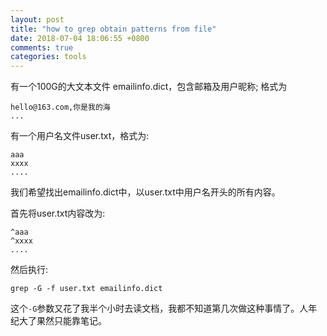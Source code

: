 ```yaml
---
layout: post
title: "how to grep obtain patterns from file"
date: 2018-07-04 18:06:55 +0800
comments: true
categories: tools
---
```


有一个100G的大文本文件 emailinfo.dict，包含邮箱及用户昵称; 格式为

```
hello@163.com,你是我的海
...
```


有一个用户名文件user.txt，格式为:

```
aaa
xxxx
....
```

我们希望找出emailinfo.dict中，以user.txt中用户名开头的所有内容。


首先将user.txt内容改为:

```
^aaa
^xxxx
....
```

然后执行:

    grep -G -f user.txt emailinfo.dict

这个`-G`参数又花了我半个小时去读文档，我都不知道第几次做这种事情了。人年纪大了果然只能靠笔记。
